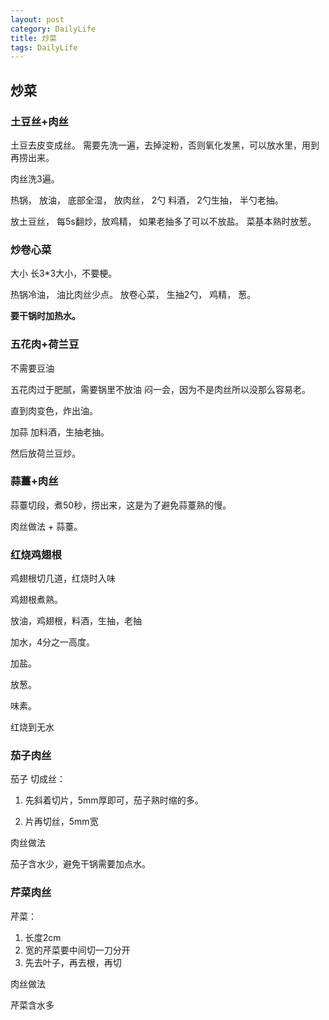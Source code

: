 ```yaml
---
layout: post
category: DailyLife
title: 炒菜
tags: DailyLife
---
```


## 炒菜

### 土豆丝+肉丝

土豆去皮变成丝。 需要先洗一遍，去掉淀粉，否则氧化发黑，可以放水里，用到再捞出来。

 

肉丝洗3遍。

 

热锅， 放油， 底部全湿， 放肉丝， 2勺 料酒， 2勺生抽， 半勺老抽。

 

放土豆丝， 每5s翻炒，放鸡精， 如果老抽多了可以不放盐。 菜基本熟时放葱。

 

 

### 炒卷心菜

大小 长3*3大小，不要梗。 

 

热锅冷油， 油比肉丝少点。 放卷心菜， 生抽2勺， 鸡精， 葱。 

  

**要干锅时加热水。** 



### 五花肉+荷兰豆

不需要豆油

五花肉过于肥腻，需要锅里不放油 闷一会，因为不是肉丝所以没那么容易老。

直到肉变色，炸出油。

加蒜 加料酒，生抽老抽。

然后放荷兰豆炒。



### 蒜薹+肉丝

蒜薹切段，煮50秒，捞出来，这是为了避免蒜薹熟的慢。

肉丝做法 + 蒜薹。

### 红烧鸡翅根

鸡翅根切几道，红烧时入味

鸡翅根煮熟。

放油，鸡翅根，料酒，生抽，老抽

加水，4分之一高度。

加盐。

放葱。

味素。

红烧到无水


### 茄子肉丝
茄子 切成丝： 

1. 先斜着切片，5mm厚即可，茄子熟时缩的多。

2. 片再切丝，5mm宽

肉丝做法

茄子含水少，避免干锅需要加点水。


### 芹菜肉丝

芹菜：
1. 长度2cm
2. 宽的芹菜要中间切一刀分开
3. 先去叶子，再去根，再切

肉丝做法

芹菜含水多


